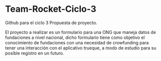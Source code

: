 # Team-Rocket-Ciclo-3
Github para el ciclo 3 Propuesta de proyecto.


El proyecto a realizar es un formulario para una ONG que maneja datos de fundaciones a nivel nacional, dicho formulario tiene como objetivo el conocimiento de fundaciones con una necesidad de crowfunding para tener una interacción con el aplicativo trueque, a modo de estudio para su posible registro en un futuro. 
